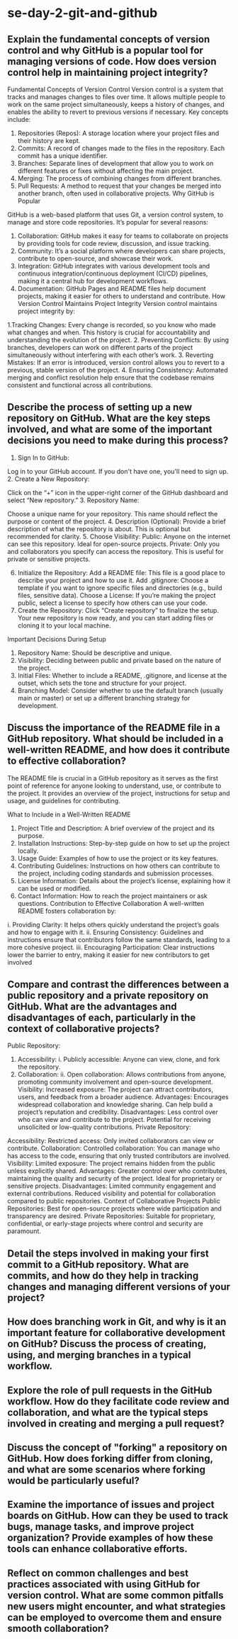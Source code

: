 # se-day-2-git-and-github
## Explain the fundamental concepts of version control and why GitHub is a popular tool for managing versions of code. How does version control help in maintaining project integrity?

Fundamental Concepts of Version Control
Version control is a system that tracks and manages changes to files over time. It allows multiple people to work on the same project simultaneously, keeps a history of changes, and enables the ability to revert to previous versions if necessary. Key concepts include:

1. Repositories (Repos): A storage location where your project files and their history are kept.
2. Commits: A record of changes made to the files in the repository. Each commit has a unique identifier.
3. Branches: Separate lines of development that allow you to work on different features or fixes without affecting the main project.
4. Merging: The process of combining changes from different branches.
5. Pull Requests: A method to request that your changes be merged into another branch, often used in collaborative projects.
Why GitHub is Popular

GitHub is a web-based platform that uses Git, a version control system, to manage and store code repositories. It’s popular for several reasons:

1. Collaboration: GitHub makes it easy for teams to collaborate on projects by providing tools for code review, discussion, and issue tracking.
2. Community: It’s a social platform where developers can share projects, contribute to open-source, and showcase their work.
3. Integration: GitHub integrates with various development tools and continuous integration/continuous deployment (CI/CD) pipelines, making it a central hub for development workflows.
4. Documentation: GitHub Pages and README files help document projects, making it easier for others to understand and contribute.
 How Version Control Maintains Project Integrity
 Version control maintains project integrity by:

1.Tracking Changes: Every change is recorded, so you know who made what changes and when. This history is crucial for accountability and understanding the evolution of the project.
2. Preventing Conflicts: By using branches, developers can work on different parts of the project simultaneously without interfering with each other’s work.
3. Reverting Mistakes: If an error is introduced, version control allows you to revert to a previous, stable version of the project.
4. Ensuring Consistency: Automated merging and conflict resolution help ensure that the codebase remains consistent and functional across all contributions.

## Describe the process of setting up a new repository on GitHub. What are the key steps involved, and what are some of the important decisions you need to make during this process?
1. Sign In to GitHub:

Log in to your GitHub account. If you don't have one, you'll need to sign up.
2. Create a New Repository:

Click on the “+” icon in the upper-right corner of the GitHub dashboard and select “New repository.”
3. Repository Name:

Choose a unique name for your repository. This name should reflect the purpose or content of the project.
4. Description (Optional):
Provide a brief description of what the repository is about. This is optional but recommended for clarity.
5. Choose Visibility:
Public: Anyone on the internet can see this repository. Ideal for open-source projects.
Private: Only you and collaborators you specify can access the repository. This is useful for private or sensitive projects.

6. Initialize the Repository:
Add a README file: This file is a good place to describe your project and how to use it.
Add .gitignore: Choose a template if you want to ignore specific files and directories (e.g., build files, sensitive data).
Choose a License: If you’re making the project public, select a license to specify how others can use your code.
7. Create the Repository:
Click “Create repository” to finalize the setup. Your new repository is now ready, and you can start adding files or cloning it to your local machine.

Important Decisions During Setup
1. Repository Name: Should be descriptive and unique.
2. Visibility: Deciding between public and private based on the nature of the project.
3. Initial Files: Whether to include a README, .gitignore, and license at the outset, which sets the tone and structure for your project.
4. Branching Model: Consider whether to use the default branch (usually main or master) or set up a different branching strategy for development.

## Discuss the importance of the README file in a GitHub repository. What should be included in a well-written README, and how does it contribute to effective collaboration?
The README file is crucial in a GitHub repository as it serves as the first point of reference for anyone looking to understand, use, or contribute to the project. It provides an overview of the project, instructions for setup and usage, and guidelines for contributing.

What to Include in a Well-Written README
1. Project Title and Description: A brief overview of the project and its purpose.
2. Installation Instructions: Step-by-step guide on how to set up the project locally.
3. Usage Guide: Examples of how to use the project or its key features.
4. Contributing Guidelines: Instructions on how others can contribute to the project, including coding standards and submission processes.
5. License Information: Details about the project’s license, explaining how it can be used or modified.
6. Contact Information: How to reach the project maintainers or ask questions.
Contribution to Effective Collaboration
A well-written README fosters collaboration by:

i. Providing Clarity: It helps others quickly understand the project’s goals and how to engage with it.
ii. Ensuring Consistency: Guidelines and instructions ensure that contributors follow the same standards, leading to a more cohesive project.
iii. Encouraging Participation: Clear instructions lower the barrier to entry, making it easier for new contributors to get involved

## Compare and contrast the differences between a public repository and a private repository on GitHub. What are the advantages and disadvantages of each, particularly in the context of collaborative projects?
Public Repository:

1. Accessibility:
 i.  Publicly accessible: Anyone can view, clone, and fork the repository.
2. Collaboration:
ii. Open collaboration: Allows contributions from anyone, promoting community involvement and open-source development.
Visibility:
Increased exposure: The project can attract contributors, users, and feedback from a broader audience.
Advantages:
Encourages widespread collaboration and knowledge sharing.
Can help build a project’s reputation and credibility.
Disadvantages:
Less control over who can view and contribute to the project.
Potential for receiving unsolicited or low-quality contributions.
Private Repository:

Accessibility:
Restricted access: Only invited collaborators can view or contribute.
Collaboration:
Controlled collaboration: You can manage who has access to the code, ensuring that only trusted contributors are involved.
Visibility:
Limited exposure: The project remains hidden from the public unless explicitly shared.
Advantages:
Greater control over who contributes, maintaining the quality and security of the project.
Ideal for proprietary or sensitive projects.
Disadvantages:
Limited community engagement and external contributions.
Reduced visibility and potential for collaboration compared to public repositories.
Context of Collaborative Projects
Public Repositories: Best for open-source projects where wide participation and transparency are desired.
Private Repositories: Suitable for proprietary, confidential, or early-stage projects where control and security are paramount.

## Detail the steps involved in making your first commit to a GitHub repository. What are commits, and how do they help in tracking changes and managing different versions of your project?

## How does branching work in Git, and why is it an important feature for collaborative development on GitHub? Discuss the process of creating, using, and merging branches in a typical workflow.

## Explore the role of pull requests in the GitHub workflow. How do they facilitate code review and collaboration, and what are the typical steps involved in creating and merging a pull request?

## Discuss the concept of "forking" a repository on GitHub. How does forking differ from cloning, and what are some scenarios where forking would be particularly useful?

## Examine the importance of issues and project boards on GitHub. How can they be used to track bugs, manage tasks, and improve project organization? Provide examples of how these tools can enhance collaborative efforts.

## Reflect on common challenges and best practices associated with using GitHub for version control. What are some common pitfalls new users might encounter, and what strategies can be employed to overcome them and ensure smooth collaboration?
